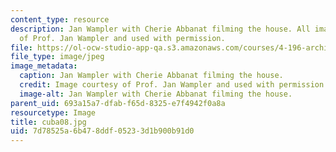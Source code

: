 ```yaml
---
content_type: resource
description: Jan Wampler with Cherie Abbanat filming the house. All images are courtesy
  of Prof. Jan Wampler and used with permission.
file: https://ol-ocw-studio-app-qa.s3.amazonaws.com/courses/4-196-architecture-design-level-ii-cuba-studio-spring-2004/7d78525a6b478ddf05233d1b900b91d0_cuba08.jpg
file_type: image/jpeg
image_metadata:
  caption: Jan Wampler with Cherie Abbanat filming the house.
  credit: Image courtesy of Prof. Jan Wampler and used with permission.
  image-alt: Jan Wampler with Cherie Abbanat filming the house.
parent_uid: 693a15a7-dfab-f65d-8325-e7f4942f0a8a
resourcetype: Image
title: cuba08.jpg
uid: 7d78525a-6b47-8ddf-0523-3d1b900b91d0
---
```

